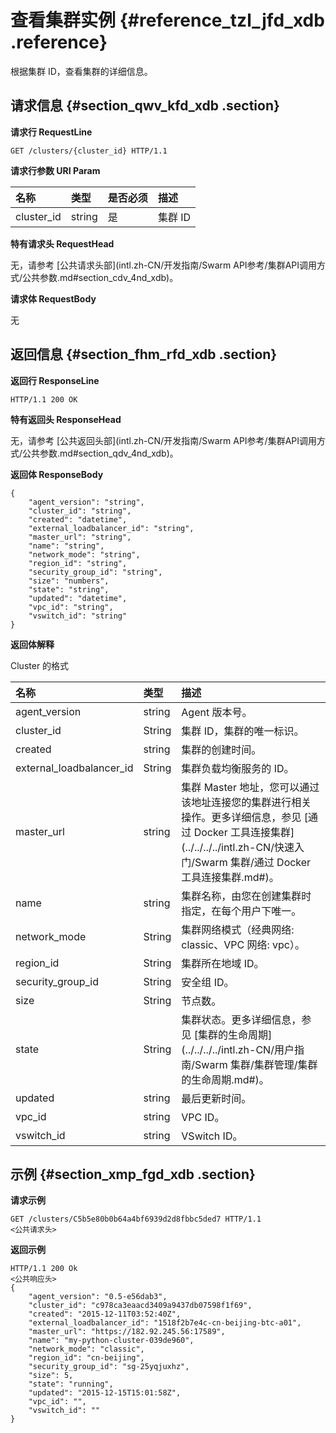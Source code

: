 # 查看集群实例 {#reference_tzl_jfd_xdb .reference}

根据集群 ID，查看集群的详细信息。

## 请求信息 {#section_qwv_kfd_xdb .section}

**请求行 RequestLine**

```
GET /clusters/{cluster_id} HTTP/1.1
```

**请求行参数 URI Param**

|名称|类型|是否必须|描述|
|:-|:-|:---|:-|
|cluster\_id|string|是|集群 ID|

**特有请求头 RequestHead**

无，请参考 [公共请求头部](intl.zh-CN/开发指南/Swarm API参考/集群API调用方式/公共参数.md#section_cdv_4nd_xdb)。

**请求体 RequestBody**

无

## 返回信息 {#section_fhm_rfd_xdb .section}

**返回行 ResponseLine**

```
HTTP/1.1 200 OK
```

**特有返回头 ResponseHead**

无，请参考 [公共返回头部](intl.zh-CN/开发指南/Swarm API参考/集群API调用方式/公共参数.md#section_qdv_4nd_xdb)。

**返回体 ResponseBody**

```
{
    "agent_version": "string",
    "cluster_id": "string",
    "created": "datetime",
    "external_loadbalancer_id": "string",
    "master_url": "string",
    "name": "string",
    "network_mode": "string",
    "region_id": "string",
    "security_group_id": "string",
    "size": "numbers",
    "state": "string",
    "updated": "datetime",
    "vpc_id": "string",
    "vswitch_id": "string"
}
```

**返回体解释**

Cluster 的格式

|名称|类型|描述|
|:-|:-|:-|
|agent\_version|string|Agent 版本号。|
|cluster\_id|String|集群 ID，集群的唯一标识。|
|created|string|集群的创建时间。|
|external\_loadbalancer\_id|String|集群负载均衡服务的 ID。|
|master\_url|string|集群 Master 地址，您可以通过该地址连接您的集群进行相关操作。更多详细信息，参见 [通过 Docker 工具连接集群](../../../../intl.zh-CN/快速入门/Swarm 集群/通过 Docker 工具连接集群.md#)。|
|name|string|集群名称，由您在创建集群时指定，在每个用户下唯一。|
|network\_mode|String|集群网络模式（经典网络: classic、VPC 网络: vpc）。|
|region\_id|String|集群所在地域 ID。|
|security\_group\_id|String|安全组 ID。|
|size|String|节点数。|
|state|String|集群状态。更多详细信息，参见 [集群的生命周期](../../../../intl.zh-CN/用户指南/Swarm 集群/集群管理/集群的生命周期.md#)。|
|updated|string|最后更新时间。|
|vpc\_id|string|VPC ID。|
|vswitch\_id|string|VSwitch ID。|

## 示例 {#section_xmp_fgd_xdb .section}

**请求示例**

```
GET /clusters/C5b5e80b0b64a4bf6939d2d8fbbc5ded7 HTTP/1.1
<公共请求头>
```

**返回示例**

```
HTTP/1.1 200 Ok
<公共响应头>
{
    "agent_version": "0.5-e56dab3",
    "cluster_id": "c978ca3eaacd3409a9437db07598f1f69",
    "created": "2015-12-11T03:52:40Z",
    "external_loadbalancer_id": "1518f2b7e4c-cn-beijing-btc-a01",
    "master_url": "https://182.92.245.56:17589",
    "name": "my-python-cluster-039de960",
    "network_mode": "classic",
    "region_id": "cn-beijing",
    "security_group_id": "sg-25yqjuxhz",
    "size": 5,
    "state": "running",
    "updated": "2015-12-15T15:01:58Z",
    "vpc_id": "",
    "vswitch_id": ""
}
```

